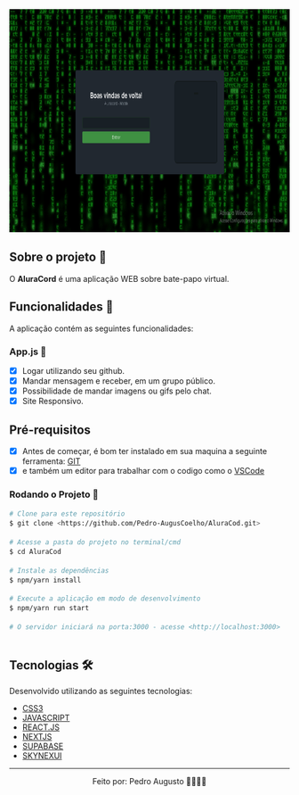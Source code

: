 <div align='center'>
  <img height='400px' alt='Readme' title='Readme' src='./Animação.gif'>
</div>

## Sobre o projeto 💬

O **AluraCord** é uma aplicação WEB sobre bate-papo virtual.

## Funcionalidades 🧠

A aplicação contém as seguintes funcionalidades:

### App.js 📕

- [x] Logar utilizando seu github.
- [x] Mandar mensagem e receber, em um grupo público.
- [x] Possibilidade de mandar imagens ou gifs pelo chat.
- [x] Site Responsivo.

## Pré-requisitos
- [x] Antes de começar, é bom ter instalado em sua maquina a seguinte ferramenta: [GIT](https://git-scm.com/) 
- [x] e também um editor para trabalhar com o codigo como o [VSCode](https://code.visualstudio.com/)

### Rodando o Projeto 📖

```bash
# Clone para este repositório
$ git clone <https://github.com/Pedro-AugusCoelho/AluraCod.git>

# Acesse a pasta do projeto no terminal/cmd
$ cd AluraCod

# Instale as dependências
$ npm/yarn install

# Execute a aplicação em modo de desenvolvimento
$ npm/yarn run start

# O servidor iniciará na porta:3000 - acesse <http://localhost:3000>
 
```

## Tecnologias 🛠

Desenvolvido utilizando as seguintes tecnologias:

- [CSS3](https://www.w3schools.com/css/)
- [JAVASCRIPT](https://www.javascript.com/)
- [REACT.JS](https://pt-br.reactjs.org/)
- [NEXTJS](https://nextjs.org/)
- [SUPABASE](https://supabase.com/)
- [SKYNEXUI](https://github.com/skynexui/components)

****************

<p align="center">Feito por: Pedro Augusto 🧑🏽🤙🏽</p>
